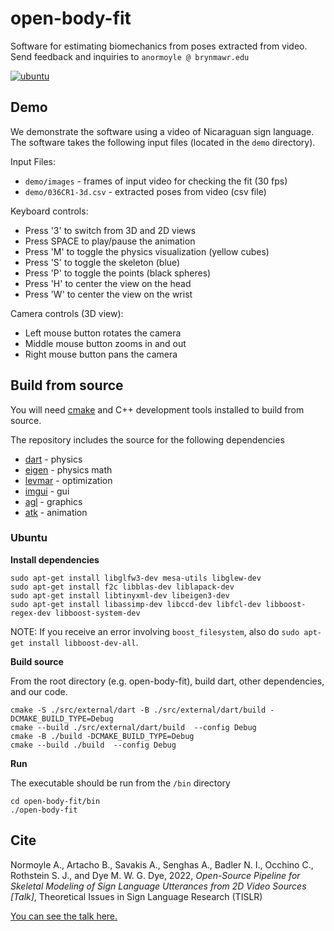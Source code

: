 # open-body-fit

Software for estimating biomechanics from poses extracted from video.
Send feedback and inquiries to `anormoyle @ brynmawr.edu`

[![ubuntu](https://github.com/alinen/open-body-fit/actions/workflows/cmake-linux.yml/badge.svg)](https://github.com/alinen/open-body-fit/actions/workflows/cmake-linux.yml)

## Demo

We demonstrate the software using a video of Nicaraguan sign language. 
The software takes the following input files (located in the `demo` directory).

Input Files:

* `demo/images` - frames of input video for checking the fit (30 fps)
* `demo/036CR1-3d.csv` - extracted poses from video (csv file)

Keyboard controls:

* Press '3' to switch from 3D and 2D views
* Press SPACE to play/pause the animation
* Press 'M' to toggle the physics visualization (yellow cubes)
* Press 'S' to toggle the skeleton (blue)
* Press 'P' to toggle the points (black spheres)
* Press 'H' to center the view on the head
* Press 'W' to center the view on the wrist

Camera controls (3D view):

* Left mouse button rotates the camera
* Middle mouse button zooms in and out
* Right mouse button pans the camera

## Build from source

You will need [cmake](https://cmake.org) and C++ development tools installed to
build from source.

The repository includes the source for the following dependencies 

* [dart](https://dartsim.github.io/) - physics
* [eigen](https://eigen.tuxfamily.org/index.php?title=Main_Page) - physics math
* [levmar](http://users.ics.forth.gr/~lourakis/levmar/) - optimization
* [imgui](https://github.com/ocornut/imgui) - gui
* [agl](https://github.com/alinen/agl) - graphics
* [atk](https://github.com/alinen/atk) - animation

### Ubuntu

**Install dependencies**

```
sudo apt-get install libglfw3-dev mesa-utils libglew-dev
sudo apt-get install f2c libblas-dev liblapack-dev
sudo apt-get install libtinyxml-dev libeigen3-dev 
sudo apt-get install libassimp-dev libccd-dev libfcl-dev libboost-regex-dev libboost-system-dev
```

NOTE: If you receive an error involving `boost_filesystem`, also do `sudo apt-get install libboost-dev-all`.

**Build source**

From the root directory (e.g. open-body-fit), build dart, other dependencies, and our code. 

```
cmake -S ./src/external/dart -B ./src/external/dart/build -DCMAKE_BUILD_TYPE=Debug
cmake --build ./src/external/dart/build  --config Debug
cmake -B ./build -DCMAKE_BUILD_TYPE=Debug
cmake --build ./build  --config Debug
```

**Run**

The executable should be run from the `/bin` directory

```
cd open-body-fit/bin
./open-body-fit
```

## Cite

Normoyle A., Artacho B., Savakis A., Senghas A., Badler N. I., Occhino C., Rothstein S. J., and Dye M. W. G. Dye, 2022, _Open-Source Pipeline for Skeletal Modeling of Sign Language Utterances from 2D Video Sources [Talk]_, Theoretical Issues in Sign Language Research (TISLR)

[You can see the talk here.](https://www.youtube.com/watch?v=q2bP6BvWoEo) 
